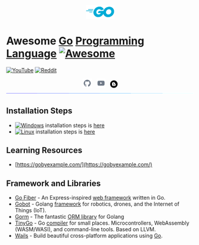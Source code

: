 <p align="center">
  <img width="15%" src="https://github.com/cybersecurity-dev/cybersecurity-dev/blob/main/assets/golang.svg" />
</p>

# Awesome [Go](https://en.wikipedia.org/wiki/Go_(programming_language)) [Programming Language](https://go.dev/) [![Awesome](https://awesome.re/badge.svg)](https://awesome.re) 
[![YouTube](https://img.shields.io/badge/YouTube-%23FF0000.svg?style=for-the-badge&logo=YouTube&logoColor=white)](https://youtube.com/playlist?list=PL9V4Zu3RroiVJ54IJxdX405zajBI4amv5&si=aLEtwXN-zd3PRZtQ) [![Reddit](https://img.shields.io/badge/Reddit-FF4500?style=for-the-badge&logo=reddit&logoColor=white)](https://www.reddit.com/r/golang/)

<p align="center">
    <a href="https://github.com/cybersecurity-dev/"><img height="25" src="https://github.com/cybersecurity-dev/cybersecurity-dev/blob/main/assets/github.svg" alt="GitHub"></a>
    &nbsp;
    <a href="https://www.youtube.com/@CyberThreatDefence"><img height="25" src="https://github.com/cybersecurity-dev/cybersecurity-dev/blob/main/assets/youtube.svg" alt="YouTube"></a>
    &nbsp;
    <a href="https://cyberthreatdefence.com/my_awesome_lists"><img height="20" src="https://github.com/cybersecurity-dev/cybersecurity-dev/blob/main/assets/blog.svg" alt="My Awesome Lists"></a>
    <img src="https://github.com/cybersecurity-dev/cybersecurity-dev/blob/main/assets/bar.gif">
</p>

## Installation Steps
* [![Windows](https://custom-icon-badges.demolab.com/badge/Windows-0078D6?logo=windows11&logoColor=white)](#) installation steps is [here](https://github.com/cybersecurity-dev/PowerShell-Toolkit?tab=readme-ov-file#programming-language)
* [![Linux](https://img.shields.io/badge/Linux-FCC624?logo=linux&logoColor=black)](#) installation steps is [here](https://github.com/cybersecurity-dev/Bash-Toolkit/blob/main/README.md#rust)

## Learning Resources
* [https://gobyexample.com/](https://gobyexample.com/)

## Framework and Libraries
* [Go Fiber](https://github.com/gofiber/fiber) - An Express-inspired [web framework](https://gofiber.io/) written in Go.
* [Gobot](https://github.com/hybridgroup/gobot/) - Golang [framework](https://gobot.io/#platforms) for robotics, drones, and the Internet of Things (IoT).
* [Gorm](https://github.com/go-gorm/gorm/) - The fantastic [ORM library](https://gorm.io/) for Golang
* [TinyGo](https://github.com/tinygo-org/tinygo) - Go [compiler](https://tinygo.org/) for small places. Microcontrollers, WebAssembly (WASM/WASI), and command-line tools. Based on LLVM.
* [Wails](https://github.com/wailsapp/wails) - Build beautiful cross-platform applications using [Go](https://wails.io/).
